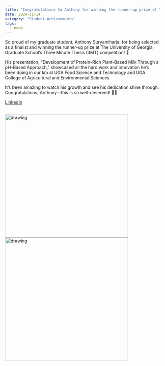 ```yaml
---
title: "Congratulations to Anthony for winning the runner-up prize of Three Minute Thesis (3MT) competition"
date: 2024-11-14
category: "Student Achievements"
tags:
  - news
---
```


So proud of my graduate student, Anthony Suryamiharja, for being selected as a finalist and winning the runner-up prize at The University of Georgia Graduate School’s Three Minute Thesis (3MT) competition! 🎉 

His presentation, “Development of Protein-Rich Plant-Based Milk Through a pH-Based Approach,” showcased all the hard work and innovation he’s been doing in our lab at UGA Food Science and Technology and UGA College of Agricultural and Environmental Sciences. 

It’s been amazing to watch his growth and see his dedication shine through. Congratulations, Anthony—this is so well-deserved! 👏👏

[Linkedin](https://www.linkedin.com/posts/hualu-lu-zhou-955506171_so-proud-of-my-graduate-student-anthony-activity-7263187747912179713-QPrH?utm_source=share&utm_medium=member_desktop)

<br/>
<img src='https://media.licdn.com/dms/image/v2/D4E22AQGD0sOOWF1FZw/feedshare-shrink_1280/feedshare-shrink_1280/0/1731678900822?e=1738195200&v=beta&t=jQj5ehl_88xn7aXpmdz9ImbT8M7InEYtHgK4M_UOdqA' alt='drawing' width='400'/>

<img src='https://media.licdn.com/dms/image/v2/D4E22AQGAYwlPbSAo2w/feedshare-shrink_2048_1536/feedshare-shrink_2048_1536/0/1731678900942?e=1738195200&v=beta&t=5_LLZak5GmO-alh9dP8kP89zpesd12IqA8TilUA2BF0' alt='drawing' width='400'/>
<br/>
